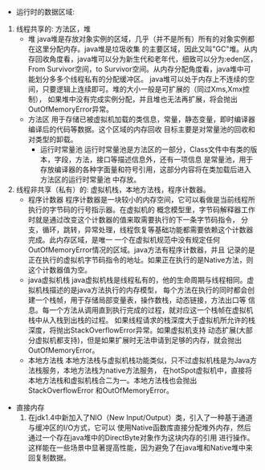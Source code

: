 - 运行时的数据区域:
1. 线程共享的: 方法区，堆
    - 堆
    java堆是存放对象实例的区域，几乎（并不是所有）所有的对象实例都在这里分配内存。java堆是垃圾收集
    的主要区域，因此又叫"GC"堆。从内存回收角度看，java堆可以分为新生代和老年代，细致可以分为:eden区，
    From Survivor空间，to Survivor空间。从内存分配角度看，java堆中可能划分多多个线程私有的分配缓冲区。
    java堆可以处于内存上不连续的空间，只要逻辑上连续即可。堆的大小一般是可扩展的（同过Xms,Xmx控制），
    如果堆中没有完成实例分配，并且堆也无法再扩展，将会抛出OutOfMemoryError异常。
    - 方法区
    用于存储已被虚拟机加载的类信息，常量，静态变量，即时编译器编译后的代码等数据。这个区域的内存回收
    目标主要是对常量池的回收和对类型的卸载。
        - 运行时常量池
        运行时常量池是方法区的一部分，Class文件中有类的版本，字段，方法，接口等描述信息外，还有一项信息
        是常量池，用于存放编译器的各种字面量和符号引用，这部分内容将在类加载后进入方法区的运行时常量池
        中存放。
2. 线程非共享（私有）的: 虚拟机栈，本地方法栈，程序计数器。
    - 程序计数器
    程序计数器是一块较小的内存空间，它可以看做是当前线程所执行的字节码的行号指示器。在虚拟机的
    概念模型里，字节码解释器工作时就是通过改变这个计数器的值来取需要执行的下一条字节码指令，
    分支，循环，跳转，异常处理，线程恢复等基础功能都需要依赖这个计数器完成。此内存区域，是唯一
    一个在虚拟机规范中没有规定任何OutOfMemoryError情况的区域。java方法有程序计数器，并且
    记录的是正在执行的虚拟机字节码指令的地址。如果正在执行的是Native方法，则这个计数器值为空。
    - java虚拟机栈
    java虚拟机栈是线程私有的，他的生命周期与线程相同。虚拟机栈描述的是java方法执行的内存模型，
    每个方法在执行的同时都会创建一个栈帧，用于存储局部变量表，操作数栈，动态链接，方法出口等
    信息。每一个方法从调用直到执行完成的过程，就对应这一个栈帧在虚拟机栈中从入栈到出栈的过程。
    如果线程请求的栈深度大于虚拟机所允许的栈深度，将抛出StackOverflowError异常。如果虚拟机支持
    动态扩展(大部分虚拟机都支持)，但是如果扩展时无法申请到足够的内存，就会抛出OutOfMemoryError。
    - 本地方法栈
    本地方法栈与虚拟机栈功能类似，只不过虚拟机栈是为Java方法栈服务，本地方法栈为native方法服务，
    在hotSpot虚拟机中，直接将本地方法栈和虚拟机栈合二为一。本地方法栈也会抛出StackOverflowError
    和OutOfMemoryError。
- 直接内存
    1. 在jdk1.4中新加入了NIO（New Input/Output）类，引入了一种基于通道与缓冲区的I/O方式，它可以
    使用Native函数库直接分配堆外内存，然后通过一个存在java堆中的DirectByte对象作为这块内存的引用
    进行操作。这样能在一些场景中显著提高性能，因为避免了在java堆和Native堆中来回复制数据。
    
